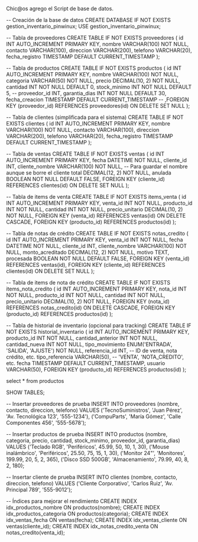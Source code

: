 Chic@os agrego el Script de base de datos.

-- Creación de la base de datos
CREATE DATABASE IF NOT EXISTS gestion_inventario_pinwinux;
USE gestion_inventario_pinwinux;

-- Tabla de proveedores
CREATE TABLE IF NOT EXISTS proveedores (
    id INT AUTO_INCREMENT PRIMARY KEY,
    nombre VARCHAR(100) NOT NULL,
    contacto VARCHAR(100),
    direccion VARCHAR(200),
    telefono VARCHAR(20),
    fecha_registro TIMESTAMP DEFAULT CURRENT_TIMESTAMP
);

-- Tabla de productos
CREATE TABLE IF NOT EXISTS productos (
    id INT AUTO_INCREMENT PRIMARY KEY,
    nombre VARCHAR(100) NOT NULL,
    categoria VARCHAR(50) NOT NULL,
    precio DECIMAL(10, 2) NOT NULL,
    cantidad INT NOT NULL DEFAULT 0,
    stock_minimo INT NOT NULL DEFAULT 5,
    -- proveedor_id INT,
    garantia_dias INT NOT NULL DEFAULT 30,
    fecha_creacion TIMESTAMP DEFAULT CURRENT_TIMESTAMP
    -- ,FOREIGN KEY (proveedor_id) REFERENCES proveedores(id) ON DELETE SET NULL
);

-- Tabla de clientes (simplificada para el sistema)
CREATE TABLE IF NOT EXISTS clientes (
    id INT AUTO_INCREMENT PRIMARY KEY,
    nombre VARCHAR(100) NOT NULL,
    contacto VARCHAR(100),
    direccion VARCHAR(200),
    telefono VARCHAR(20),
    fecha_registro TIMESTAMP DEFAULT CURRENT_TIMESTAMP
);

-- Tabla de ventas
CREATE TABLE IF NOT EXISTS ventas (
    id INT AUTO_INCREMENT PRIMARY KEY,
    fecha DATETIME NOT NULL,
    cliente_id INT,
    cliente_nombre VARCHAR(100) NOT NULL, -- Para guardar el nombre aunque se borre el cliente
    total DECIMAL(12, 2) NOT NULL,
    anulada BOOLEAN NOT NULL DEFAULT FALSE,
    FOREIGN KEY (cliente_id) REFERENCES clientes(id) ON DELETE SET NULL
);

-- Tabla de items de venta
CREATE TABLE IF NOT EXISTS items_venta (
    id INT AUTO_INCREMENT PRIMARY KEY,
    venta_id INT NOT NULL,
    producto_id INT NOT NULL,
    cantidad INT NOT NULL,
    precio_unitario DECIMAL(10, 2) NOT NULL,
    FOREIGN KEY (venta_id) REFERENCES ventas(id) ON DELETE CASCADE,
    FOREIGN KEY (producto_id) REFERENCES productos(id)
);

-- Tabla de notas de crédito
CREATE TABLE IF NOT EXISTS notas_credito (
    id INT AUTO_INCREMENT PRIMARY KEY,
    venta_id INT NOT NULL,
    fecha DATETIME NOT NULL,
    cliente_id INT,
    cliente_nombre VARCHAR(100) NOT NULL,
    monto_acreditado DECIMAL(12, 2) NOT NULL,
    motivo TEXT,
    procesada BOOLEAN NOT NULL DEFAULT FALSE,
    FOREIGN KEY (venta_id) REFERENCES ventas(id),
    FOREIGN KEY (cliente_id) REFERENCES clientes(id) ON DELETE SET NULL
);

-- Tabla de items de nota de crédito
CREATE TABLE IF NOT EXISTS items_nota_credito (
    id INT AUTO_INCREMENT PRIMARY KEY,
    nota_id INT NOT NULL,
    producto_id INT NOT NULL,
    cantidad INT NOT NULL,
    precio_unitario DECIMAL(10, 2) NOT NULL,
    FOREIGN KEY (nota_id) REFERENCES notas_credito(id) ON DELETE CASCADE,
    FOREIGN KEY (producto_id) REFERENCES productos(id)
);

-- Tabla de historial de inventario (opcional para tracking)
CREATE TABLE IF NOT EXISTS historial_inventario (
    id INT AUTO_INCREMENT PRIMARY KEY,
    producto_id INT NOT NULL,
    cantidad_anterior INT NOT NULL,
    cantidad_nueva INT NOT NULL,
    tipo_movimiento ENUM('ENTRADA', 'SALIDA', 'AJUSTE') NOT NULL,
    referencia_id INT, -- ID de venta, nota crédito, etc.
    tipo_referencia VARCHAR(50), -- 'VENTA', 'NOTA_CREDITO', etc.
    fecha TIMESTAMP DEFAULT CURRENT_TIMESTAMP,
    usuario VARCHAR(50),
    FOREIGN KEY (producto_id) REFERENCES productos(id)
);

select * from productos

SHOW TABLES;


-- Insertar proveedores de prueba
INSERT INTO proveedores (nombre, contacto, direccion, telefono) VALUES
('TecnoSuministros', 'Juan Pérez', 'Av. Tecnológica 123', '555-1234'),
('CompuParts', 'María Gómez', 'Calle Componentes 456', '555-5678');

-- Insertar productos de prueba
INSERT INTO productos (nombre, categoria, precio, cantidad, stock_minimo, proveedor_id, garantia_dias) VALUES
('Teclado RGB', 'Periféricos', 45.99, 50, 10, 1, 30),
('Mouse inalámbrico', 'Periféricos', 25.50, 75, 15, 1, 30),
('Monitor 24"', 'Monitores', 199.99, 20, 5, 2, 365),
('Disco SSD 500GB', 'Almacenamiento', 79.99, 40, 8, 2, 180);

-- Insertar cliente de prueba
INSERT INTO clientes (nombre, contacto, direccion, telefono) VALUES
('Cliente Corporativo', 'Carlos Ruiz', 'Av. Principal 789', '555-9012');

-- Índices para mejorar el rendimiento
CREATE INDEX idx_productos_nombre ON productos(nombre);
CREATE INDEX idx_productos_categoria ON productos(categoria);
CREATE INDEX idx_ventas_fecha ON ventas(fecha);
CREATE INDEX idx_ventas_cliente ON ventas(cliente_id);
CREATE INDEX idx_notas_credito_venta ON notas_credito(venta_id);
